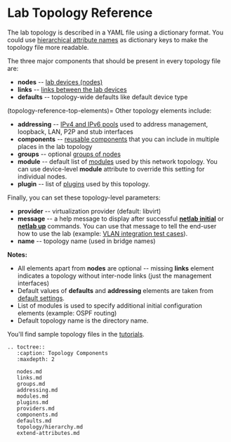 # Lab Topology Reference

The lab topology is described in a YAML file using a dictionary format. You could use [hierarchical attribute names](topology/hierarchy.md) as dictionary keys to make the topology file more readable.

The three major components that should be present in every topology file are:

* **nodes** -- [lab devices (nodes)](nodes.md)
* **links** -- [links between the lab devices](links.md)
* **defaults** -- topology-wide defaults like default device type

(topology-reference-top-elements)=
Other topology elements include:

* **addressing** -- [IPv4 and IPv6 pools](addressing.md) used to address management, loopback, LAN, P2P and stub interfaces
* **components** -- [reusable components](components.md) that you can include in multiple places in the lab topology
* **groups** -- optional [groups of nodes](groups.md)
* **module** -- default list of [modules](modules.md) used by this network topology. You can use device-level **module** attribute to override this setting for individual nodes.
* **plugin** -- list of [plugins](plugins.md) used by this topology.

Finally, you can set these topology-level parameters:

* **provider** -- virtualization provider (default: libvirt)
* **message** -- a help message to display after successful **[netlab initial](netlab/initial.md)** or **[netlab up](netlab/up.md)** commands. You can use that message to tell the end-user how to use the lab (example: [VLAN integration test cases](https://github.com/ipspace/netlab/tree/master/tests/integration/vlan)).
* **name** -- topology name (used in bridge names)

**Notes:**

* All elements apart from **nodes** are optional -- missing **links** element indicates a topology without inter-node links (just the management interfaces)
* Default values of **defaults** and **addressing** elements are taken from [default settings](defaults.md).
* List of modules is used to specify additional initial configuration elements (example: OSPF routing)
* Default topology name is the directory name.

You'll find sample topology files in the [tutorials](tutorials.md).

```eval_rst
.. toctree::
   :caption: Topology Components
   :maxdepth: 2

   nodes.md
   links.md
   groups.md
   addressing.md
   modules.md
   plugins.md
   providers.md
   components.md
   defaults.md
   topology/hierarchy.md
   extend-attributes.md
```

